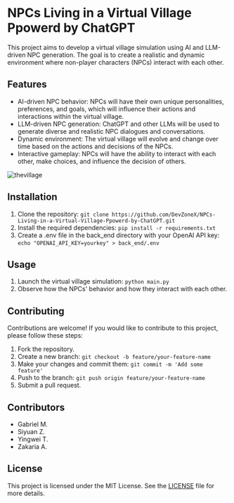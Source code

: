 # NPCs Living in a Virtual Village Ppowerd by ChatGPT

This project aims to develop a virtual village simulation using AI and LLM-driven NPC generation. The goal is to create a realistic and dynamic environment where non-player characters (NPCs) interact with each other.

## Features

- AI-driven NPC behavior: NPCs will have their own unique personalities, preferences, and goals, which will influence their actions and interactions within the virtual village.
- LLM-driven NPC generation: ChatGPT and other LLMs will be used to generate diverse and realistic NPC dialogues and conversations.
- Dynamic environment: The virtual village will evolve and change over time based on the actions and decisions of the NPCs.
- Interactive gameplay: NPCs will have the ability to interact with each other, make choices, and influence the decision of others.

![thevillage](static/simulation.gif)

## Installation

1. Clone the repository: `git clone https://github.com/DevZoneX/NPCs-Living-in-a-Virtual-Village-Ppowerd-by-ChatGPT.git`
2. Install the required dependencies: `pip install -r requirements.txt`
3. Create a .env file in the back_end directory with your OpenAI API key: `echo "OPENAI_API_KEY=yourkey" > back_end/.env`

## Usage

1. Launch the virtual village simulation: `python main.py`
2. Observe how the NPCs' behavior and how they interact with each other.

## Contributing

Contributions are welcome! If you would like to contribute to this project, please follow these steps:

1. Fork the repository.
2. Create a new branch: `git checkout -b feature/your-feature-name`
3. Make your changes and commit them: `git commit -m 'Add some feature'`
4. Push to the branch: `git push origin feature/your-feature-name`
5. Submit a pull request.

## Contributors
- Gabriel M.
- Siyuan Z.
- Yingwei T.
- Zakaria A.

## License

This project is licensed under the MIT License. See the [LICENSE](LICENSE) file for more details.
